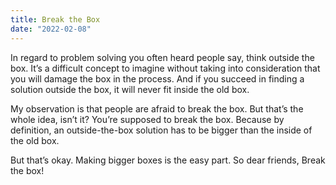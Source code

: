 ```yaml
---
title: Break the Box
date: "2022-02-08"
---
```


In regard to problem solving you often heard people say, think outside the box. It’s a difficult concept to imagine without taking into consideration that you will damage the box in the process. And if you succeed in finding a solution outside the box, it will never fit inside the old box. 

My observation is that people are afraid to break the box. But that’s the whole idea, isn’t it? You’re supposed to break the box. Because by definition, an outside-the-box solution has to be bigger than the inside of the old box. 

But that’s okay. Making bigger boxes is the easy part. So dear friends, Break the box!
